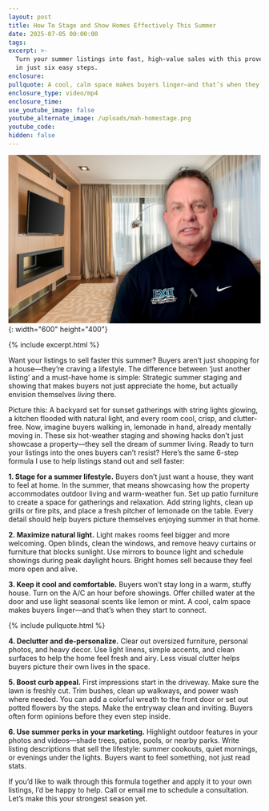 ```yaml
---
layout: post
title: How To Stage and Show Homes Effectively This Summer
date: 2025-07-05 00:00:00
tags:
excerpt: >-
  Turn your summer listings into fast, high-value sales with this proven formula
  in just six easy steps. 
enclosure:
pullquote: A cool, calm space makes buyers linger—and that’s when they start to connect.
enclosure_type: video/mp4
enclosure_time:
use_youtube_image: false
youtube_alternate_image: /uploads/mah-homestage.png
youtube_code:
hidden: false
---
```

![](/uploads/mah-homestage-1.png){: width="600" height="400"}

{% include excerpt.html %}

Want your listings to sell faster this summer? Buyers aren’t just shopping for a house—they’re craving a lifestyle. The difference between ‘just another listing’ and a must-have home is simple: Strategic summer staging and showing that makes buyers not just appreciate the home, but actually envision themselves *living* there.

Picture this: A backyard set for sunset gatherings with string lights glowing, a kitchen flooded with natural light, and every room cool, crisp, and clutter-free. Now, imagine buyers walking in, lemonade in hand, already mentally moving in. These six hot-weather staging and showing hacks don’t just showcase a property—they sell the dream of summer living. Ready to turn your listings into the ones buyers can’t resist? Here’s the same 6-step formula I use to help listings stand out and sell faster:

**1\. Stage for a summer lifestyle.** Buyers don’t just want a house, they want to feel at home. In the summer, that means showcasing how the property accommodates outdoor living and warm-weather fun. Set up patio furniture to create a space for gatherings and relaxation. Add string lights, clean up grills or fire pits, and place a fresh pitcher of lemonade on the table. Every detail should help buyers picture themselves enjoying summer in that home.

**2\. Maximize natural light.** Light makes rooms feel bigger and more welcoming. Open blinds, clean the windows, and remove heavy curtains or furniture that blocks sunlight. Use mirrors to bounce light and schedule showings during peak daylight hours. Bright homes sell because they feel more open and alive.

**3\. Keep it cool and comfortable.** Buyers won’t stay long in a warm, stuffy house. Turn on the A/C an hour before showings. Offer chilled water at the door and use light seasonal scents like lemon or mint. A cool, calm space makes buyers linger—and that’s when they start to connect.

{% include pullquote.html %}

**4\. Declutter and de-personalize.** Clear out oversized furniture, personal photos, and heavy decor. Use light linens, simple accents, and clean surfaces to help the home feel fresh and airy. Less visual clutter helps buyers picture their own lives in the space.

**5\. Boost curb appeal.** First impressions start in the driveway. Make sure the lawn is freshly cut. Trim bushes, clean up walkways, and power wash where needed. You can add a colorful wreath to the front door or set out potted flowers by the steps. Make the entryway clean and inviting. Buyers often form opinions before they even step inside.

**6\. Use summer perks in your marketing.** Highlight outdoor features in your photos and videos—shade trees, patios, pools, or nearby parks. Write listing descriptions that sell the lifestyle: summer cookouts, quiet mornings, or evenings under the lights. Buyers want to feel something, not just read stats.

If you’d like to walk through this formula together and apply it to your own listings, I’d be happy to help. Call or email me to schedule a consultation. Let’s make this your strongest season yet.